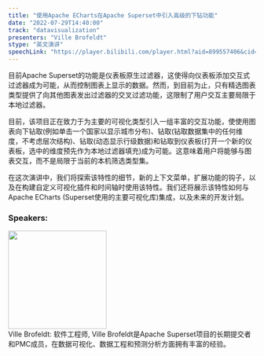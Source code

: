 ```yaml
---
title: "使用Apache ECharts在Apache Superset中引入高级的下钻功能"
date: "2022-07-29T14:40:00"
track: "datavisualization"
presenters: "Ville Brofeldt"
stype: "英文演讲"
speechLink: "https://player.bilibili.com/player.html?aid=899557406&cid=805946016&page=1"
---
```

目前Apache Superset的功能是仪表板原生过滤器，这使得向仪表板添加交互式过滤器成为可能，从而控制图表上显示的数据。然而，到目前为止，只有精选图表类型提供了向其他图表发出过滤器的交叉过滤功能，这限制了用户交互主要局限于本地过滤器。

目前，该项目正在致力于为主要的可视化类型引入一组丰富的交互功能，使使用图表向下钻取(例如单击一个国家以显示城市分布)、钻取(钻取数据集中的任何维度，不考虑层次结构)、钻取(动态显示行级数据)和钻取到仪表板(打开一个新的仪表板，选中的维度预先作为本地过滤器填充)成为可能。这意味着用户将能够与图表交互，而不是局限于当前的本机筛选类型集。

在这次演讲中，我们将探索该特性的细节，新的上下文菜单，扩展功能的钩子，以及在构建自定义可视化插件和时间轴时使用该特性。我们还将展示该特性如何与Apache ECharts (Superset使用的主要可视化库)集成，以及未来的开发计划。
 ### Speakers:
 <img src="images/speaker/1227.png" width="200" /><br>Ville Brofeldt: 软件工程师, Ville Brofeldt是Apache Superset项目的长期提交者和PMC成员，在数据可视化、数据工程和预测分析方面拥有丰富的经验。
